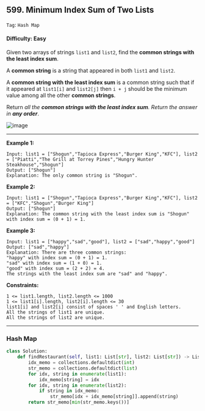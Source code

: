 ## 599. Minimum Index Sum of Two Lists

```Tag```: ```Hash Map```

#### Difficulty: Easy

Given two arrays of strings ```list1``` and ```list2```, find the __common strings with the least index sum__.

A __common string__ is a string that appeared in both ```list1``` and ```list2```.

A __common string with the least index sum__ is a common string such that if it appeared at ```list1[i]``` and ```list2[j]``` then ```i + j``` should be the minimum value among all the other __common strings__.

Return _all the __common strings with the least index sum__. Return the answer in __any order___.

![image](https://user-images.githubusercontent.com/35042430/213369217-13a4cd96-4847-47f1-aef8-d345249d4fa1.png)

---

__Example 1:__
```
Input: list1 = ["Shogun","Tapioca Express","Burger King","KFC"], list2 = ["Piatti","The Grill at Torrey Pines","Hungry Hunter Steakhouse","Shogun"]
Output: ["Shogun"]
Explanation: The only common string is "Shogun".
```

__Example 2:__
```
Input: list1 = ["Shogun","Tapioca Express","Burger King","KFC"], list2 = ["KFC","Shogun","Burger King"]
Output: ["Shogun"]
Explanation: The common string with the least index sum is "Shogun" with index sum = (0 + 1) = 1.
```

__Example 3:__
```
Input: list1 = ["happy","sad","good"], list2 = ["sad","happy","good"]
Output: ["sad","happy"]
Explanation: There are three common strings:
"happy" with index sum = (0 + 1) = 1.
"sad" with index sum = (1 + 0) = 1.
"good" with index sum = (2 + 2) = 4.
The strings with the least index sum are "sad" and "happy".
```

__Constraints:__
```
1 <= list1.length, list2.length <= 1000
1 <= list1[i].length, list2[i].length <= 30
list1[i] and list2[i] consist of spaces ' ' and English letters.
All the strings of list1 are unique.
All the strings of list2 are unique.
```

---

### Hash Map

```Python
class Solution:
    def findRestaurant(self, list1: List[str], list2: List[str]) -> List[str]:
        idx_memo = collections.defaultdict(int)
        str_memo = collections.defaultdict(list)
        for idx, string in enumerate(list1):
            idx_memo[string] = idx
        for idx, string in enumerate(list2):
            if string in idx_memo:
                str_memo[idx + idx_memo[string]].append(string)
        return str_memo[min(str_memo.keys())]
```

